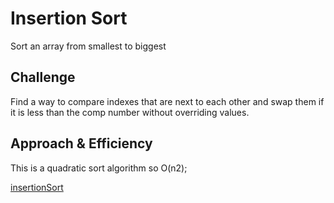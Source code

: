 # Insertion Sort
Sort an array from smallest to biggest

## Challenge
Find a way to compare indexes that are next to each other and swap them if it is less than the comp number 
without overriding values. 

## Approach & Efficiency
This is a quadratic sort algorithm so O(n2);

[insertionSort](./insertionSort.jpg)